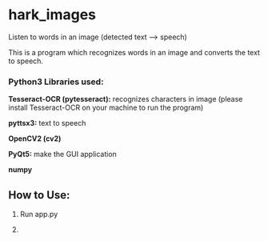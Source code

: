 # hark_images
Listen to words in an image (detected text --> speech)

This is a program which recognizes words in an image and converts the text to speech.

### Python3 Libraries used:
**Tesseract-OCR (pytesseract):** recognizes characters in image (please install Tesseract-OCR on your machine to run the program)

**pyttsx3:** text to speech

**OpenCV2 (cv2)**

**PyQt5:** make the GUI application

**numpy**

## How to Use:

1. Run app.py



2. 
